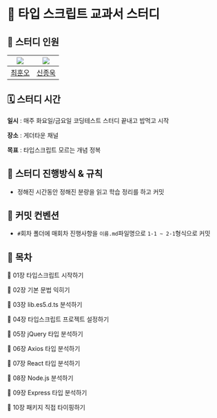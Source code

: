 # 🐋 타입 스크립트 교과서 스터디

## 🐑 스터디 인원

| ![](https://github.com/Whoknow77.png?size=100) | ![](https://github.com/dlsxjzld.png?size=100) |
| :--------------------------------------------: | :-------------------------------------------: |
|     [최훈오](https://github.com/Whoknow77)     |     [신종욱](https://github.com/dlsxjzld)     |

## 🗓️ 스터디 시간

**일시** : 매주 화요일/금요일 코딩테스트 스터디 끝내고 밥먹고 시작

**장소** : 게더타운 채널

**목표** : 타입스크립트 모르는 개념 정복

## 🔨 스터디 진행방식 & 규칙

- 정해진 시간동안 정해진 분량을 읽고 학습 정리를 하고 커밋

## 📄 커밋 컨벤션

- `#`회차 폴더에 매회차 진행사항을 `이름.md`파일명으로 `1-1 ~ 2-1`형식으로 커밋

## 📍 목차

📌 01장 타입스크립트 시작하기

📌 02장 기본 문법 익히기

📌 03장 lib.es5.d.ts 분석하기

📌 04장 타입스크립트 프로젝트 설정하기

📌 05장 jQuery 타입 분석하기

📌 06장 Axios 타입 분석하기

📌 07장 React 타입 분석하기

📌 08장 Node.js 분석하기

📌 09장 Express 타입 분석하기

📌 10장 패키지 직접 타이핑하기
